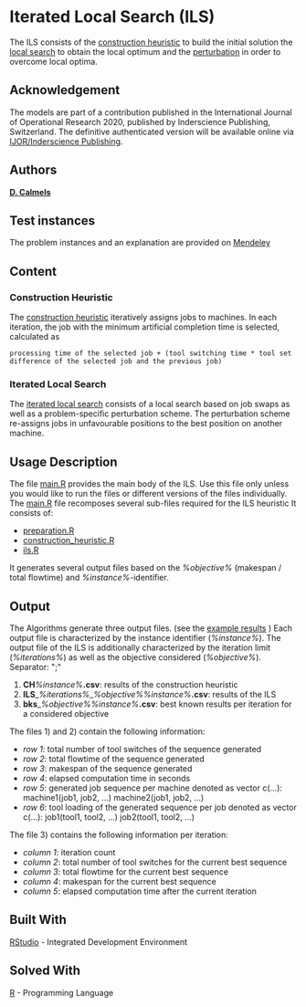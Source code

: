 # Iterated Local Search (ILS)

The ILS consists of the [construction heuristic](https://github.com/TerhiS/MIP_SSP-NPM/blob/master/ILS/constr_heur.R) to build the initial solution the [local search](https://github.com/TerhiS/MIP_SSP-NPM/blob/master/ILS/ils.R) to obtain the local optimum 
and the [perturbation](https://github.com/TerhiS/MIP_SSP-NPM/blob/master/ILS/ils.R) in order to overcome local optima. 

## Acknowledgement 
The models are part of a contribution published in the International Journal of Operational Research 2020, 
published by Inderscience Publishing, Switzerland. 
The definitive authenticated version will be available online via [IJOR/Inderscience Publishing](https://www.inderscience.com/jhome.php?jcode=ijor).

## Authors
[**D. Calmels**](https://www.researchgate.net/profile/Dorothea_Calmels)
## Test instances
The problem instances and an explanation are provided on [Mendeley](http://dx.doi.org/10.17632/ggr36f5gd5.2)

## Content
### Construction Heuristic
The [construction heuristic](https://github.com/TerhiS/MIP_SSP-NPM/blob/master/ILS/constr_heur.R) iteratively assigns jobs to machines. 
In each iteration, the job with the minimum artificial completion time is selected, calculated as
```
processing time of the selected job + (tool switching time * tool set difference of the selected job and the previous job)
```
### Iterated Local Search
The [iterated local search](https://github.com/TerhiS/MIP_SSP-NPM/blob/master/ILS/ils.R) consists of a local search based on job swaps as well as a problem-specific perturbation scheme. 
The perturbation scheme re-assigns jobs in unfavourable positions to the best position on another machine. 

## Usage Description
The file [main.R](https://github.com/TerhiS/MIP_SSP-NPM/blob/master/ILS/main.R) provides the main body of the ILS. 
Use this file only unless you would like to run the files or different versions of the files individually. 
The [main.R](https://github.com/TerhiS/MIP_SSP-NPM/blob/master/ILS/main.R) file recomposes several sub-files required for the ILS heuristic
It consists of: 
- [preparation.R](https://github.com/TerhiS/MIP_SSP-NPM/blob/master/ILS/preparation.R)
- [construction_heuristic.R](https://github.com/TerhiS/MIP_SSP-NPM/blob/master/ILS/constr_heur.R)
- [ils.R](https://github.com/TerhiS/MIP_SSP-NPM/blob/master/ILS/ils.R)

It generates several output files based on the *%objective%* (makespan / total flowtime) and *%instance%*-identifier. 

## Output
The Algorithms generate three output files. (see the [example results](https://github.com/TerhiS/MIP_SSP-NPM/blob/master/ILS/example_results) )
Each output file is characterized by the instance identifier (*%instance%*). 
The output file of the ILS is additionally characterized by the iteration limit (*%iterations%*) as well as the objective considered (*%objective%*). 
Separator: ";"

1) __CH__*%instance%*__.csv__: results of the construction heuristic 
2) __ILS__\_*%iterations%*\_*%objective%*_%instance%_**.csv**: results of the ILS
3) __bks__\_*%objective%*_%instance%_**.csv**: best known results per iteration for a considered objective

The files 1) and 2) contain the following information: 
- *row 1*: total number of tool switches of the sequence generated 
- *row 2*: total flowtime of the sequence generated 
- *row 3*: makespan of the sequence generated
- *row 4*: elapsed computation time in seconds
- *row 5*: generated job sequence per machine denoted as vector c(...): machine1(job1, job2, ...) machine2(job1, job2, ...)
- *row 6*: tool loading of the generated sequence per job denoted as vector c(...): job1(tool1, tool2, ...) job2(tool1, tool2, ...)

The file 3) contains the following information per iteration: 
- *column 1*: iteration count
- *column 2*: total number of tool switches for the current best sequence
- *column 3*: total flowtime for the current best sequence
- *column 4*: makespan for the current best sequence
- *column 5*: elapsed computation time after the current iteration

## Built With
[RStudio](https://rstudio.com/products/rstudio/download/) - Integrated Development Environment

## Solved With
[R](https://www.r-project.org/) - Programming Language